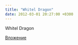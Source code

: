 ```yaml
---
title: "Whitel Dragon"
date: 2012-03-01 20:27:00 +0300
---
```


Whitel Dragon

[Вложение](https://vk.com/video41076938_161894761)

